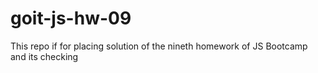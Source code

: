 # goit-js-hw-09
This repo if for placing solution of the nineth homework of JS Bootcamp and its checking
